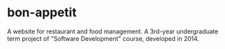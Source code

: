 # bon-appetit
A website for restaurant and food management. 
A 3rd-year undergraduate term project of "Software Development" course, developed in 2014.
